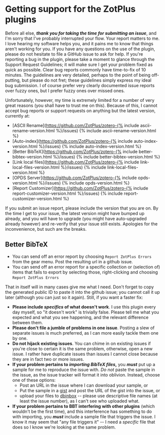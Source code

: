 # Getting support for the ZotPlus plugins

Before all else, ***thank you for taking the time for submitting an issue***, and I'm sorry that I've probably
interrupted your flow.
Your report matters to me. I love hearing my software helps you, and it pains me
to know that things aren't working for you.
If you have any questions on the use of the plugin, please do not hesitate to file a GitHub issue to ask for help. If
you're reporting a bug in the plugin, please take a moment to glance through the Support Request Guidelines; it will
make sure I get your problem fixed as quick as possible. Clear bug reports commonly have time-to-fix of 10 minutes. The
guidelines are very detailed, perhaps to the point of being off-putting, but please do not fret; these guidelines
simply express my ideal bug submission. I of course prefer very clearly documented issue reports over fuzzy ones, but I
prefer fuzzy ones over missed ones.

Unfortunately, however, my time is extremely limited for a number of very great reasons (you shall have to trust me on this). Because of this, I
cannot accept bug reports or support requests on anything but the latest version, currently at:

* [ASCII Rename](https://github.com/ZotPlus/zotero-{% include ascii-rename-version.html %}/issues) {% include ascii-rename-version.html %}
* [Auto-index](https://github.com/ZotPlus/zotero-{% include auto-index-version.html %}/issues) {% include auto-index-version.html %}
* [Better BibTeX](https://github.com/ZotPlus/zotero-{% include better-bibtex-version.html %}/issues) {% include better-bibtex-version.html %}
* [Link local files](https://github.com/ZotPlus/zotero-{% include link-local-files-version.html %}/issues) {% include link-local-files-version.html %}
* [OPDS Server](https://github.com/ZotPlus/zotero-{% include opds-version.html %}/issues) {% include opds-version.html %}
* [Report Customizer](https://github.com/ZotPlus/zotero-{% include report-customizer-version.html %}/issues) {% include report-customizer-version.html %}

If you submit an issue report, please include the version that you
are on. By the time I get to your issue, the latest version might
have bumped up already, and you will have to upgrade (you might
have auto-upgraded already however) and re-verify that your issue
still exists. Apologies for the inconvenience, but such
are the breaks.

## Better BibTeX

* You can send off an error report by choosing `Report ZotPlus Errors` from the gear menu. Post the resulting url in a
  github issue.
* You can send off an error report for a specific collection or (selection of) items that fails to export by selecting those, right-clicking
  and choosing `Report ZotPlus Errors`

That in itself will in many cases give me what I need. Don't forget to copy the generated public ID to paste it into the github
issue; you cannot call it up later (although you can just so it again). Still, if you want a faster fix:

* **Please include *specifics* of what doesn't work**. I use this plugin every day myself, so "it doesn't work" is trivially
  false. Please tell me what you expected and what you see happening, and the relevant difference between them.
* **Please don't file a jumble of problems in one issue**. Posting a slew of separate issues is much preferred, as I can
  more easily tackle them one by one.
* **Do not hijack existing issues**. You can chime in on existing issues if you're close to certain it is the same problem,
  otherwise, open a new issue. I rather have duplicate issues than issues I cannot close because they are in fact two or
  more issues.
* **If your problem pertains to *importing BibTeX files*,** you ***must*** put up a sample for me to reproduce the issue with.
  *Do not* paste the sample in the issue, as the issue tracker will format it into oblivion. Instead, choose one of
  these options:
  * Post an URL in the issue where I can download your sample, or
  * Put the sample in a [gist](https://gist.github.com/) and post the URL of the gist into the issue, or 
  * upload your files to [dbinbox](http://dbinbox.com/allthatisthecase) -- please use descriptive file names (at least
    the issue number), as I can't see who uploaded what.
* **If your problem pertains to BBT interfering with other plugins** (which wouldn't be the first time), and this interference
  has something to do with importing, you ***must*** include a sample file that triggers the issue. I know it may seem
  that "any file triggers it" -- I need a *specific* file that does so I know we're looking at the same problem.
